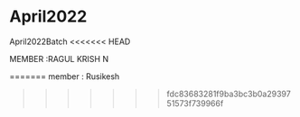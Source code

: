 

# April2022
April2022Batch
<<<<<<< HEAD

MEMBER :RAGUL KRISH N

=======
member : Rusikesh
>>>>>>> fdc83683281f9ba3bc3b0a2939751573f739966f

